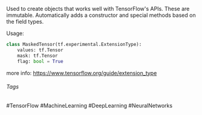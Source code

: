 Used to create objects that works well with TensorFlow's APIs.
These are immutable.
Automatically adds a constructor and special methods based on the field types.

Usage:
```python
class MaskedTensor(tf.experimental.ExtensionType):
	values: tf.Tensor  
	mask: tf.Tensor
	flag: bool = True
```

more info: https://www.tensorflow.org/guide/extension_type
###### Tags
#TensorFlow #MachineLearning #DeepLearning #NeuralNetworks 